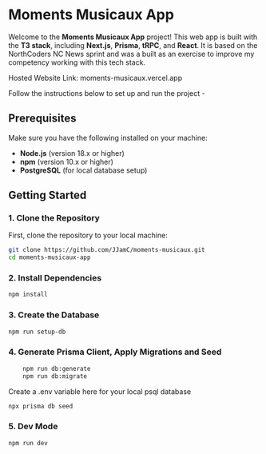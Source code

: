 # Moments Musicaux App

Welcome to the **Moments Musicaux App** project! This web app is built with the **T3 stack**, including **Next.js**, **Prisma**, **tRPC**, and **React**.
It is based on the NorthCoders NC News sprint and was a built as an exercise to improve my competency working with this tech stack.

Hosted Website Link: moments-musicaux.vercel.app


Follow the instructions below to set up and run the project -

## Prerequisites

Make sure you have the following installed on your machine:

- **Node.js** (version 18.x or higher)
- **npm** (version 10.x or higher)
- **PostgreSQL** (for local database setup)

## Getting Started

### 1. Clone the Repository

First, clone the repository to your local machine:

```bash
git clone https://github.com/JJamC/moments-musicaux.git
cd moments-musicaux-app
```
### 2. Install Dependencies

```bash
npm install
```

### 3. Create the Database

```bash
npm run setup-db
```

### 4. Generate Prisma Client, Apply Migrations and Seed

```bash
    npm run db:generate
    npm run db:migrate
```

Create a .env variable here for your local psql database 

```bash
npx prisma db seed
```

### 5. Dev Mode

```bash
npm run dev
```

